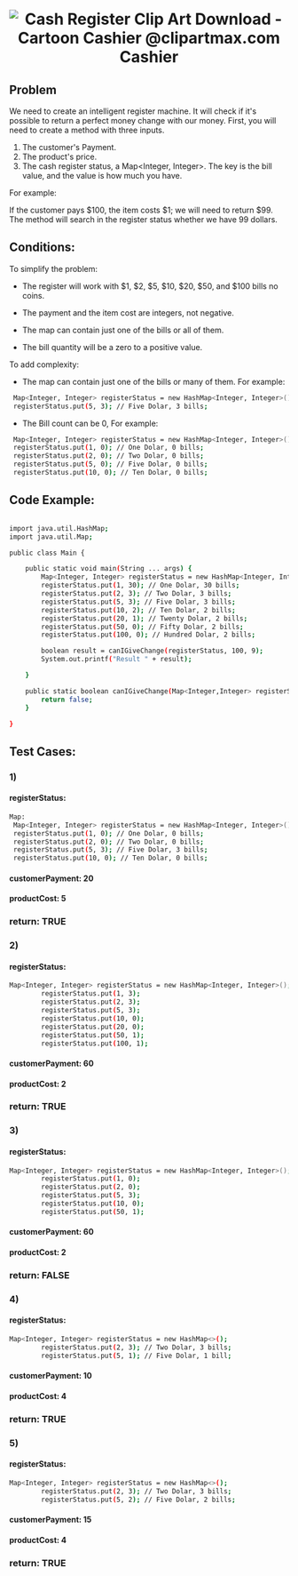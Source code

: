 
<h1 align="center">

  <br>
  <a><img src="https://www.clipartmax.com/png/small/40-409373_cash-register-clip-art-download-cartoon-cashier.png" alt="Cash Register Clip Art Download - Cartoon Cashier @clipartmax.com">
</a>
  <br>
  Cashier
  <br>
</h1>


## Problem
We need to create an intelligent register machine. It will check if it's possible to return a perfect money change with our money. First, you will need to create a method with three inputs.

1) The customer's Payment.
2) The product's price.
2) The cash register status, a Map<Integer, Integer>. The key is the bill value, and the value is how much you have.

For example:

If the customer pays $100, the item costs $1; we will need to return $99. The method will search in the register status whether we have 99 dollars.

## Conditions:
To simplify the problem:
* The register will work with $1, $2, $5, $10, $20, $50, and $100 bills no coins.

* The payment and the item cost are integers, not negative.

* The map can contain just one of the bills or all of them.

* The bill quantity will be a zero to a positive value.

To add complexity:

* The map can contain just one of the bills or many of them. For example:
```bash
 Map<Integer, Integer> registerStatus = new HashMap<Integer, Integer>();
 registerStatus.put(5, 3); // Five Dolar, 3 bills;
 ``` 

* The Bill count can be 0, For example:
```bash
 Map<Integer, Integer> registerStatus = new HashMap<Integer, Integer>();
 registerStatus.put(1, 0); // One Dolar, 0 bills;
 registerStatus.put(2, 0); // Two Dolar, 0 bills;
 registerStatus.put(5, 0); // Five Dolar, 0 bills;
 registerStatus.put(10, 0); // Ten Dolar, 0 bills;
```      

## Code Example:
```bash

import java.util.HashMap;
import java.util.Map;

public class Main {

    public static void main(String ... args) {
        Map<Integer, Integer> registerStatus = new HashMap<Integer, Integer>();
        registerStatus.put(1, 30); // One Dolar, 30 bills;
        registerStatus.put(2, 3); // Two Dolar, 3 bills;
        registerStatus.put(5, 3); // Five Dolar, 3 bills;
        registerStatus.put(10, 2); // Ten Dolar, 2 bills;
        registerStatus.put(20, 1); // Twenty Dolar, 2 bills;
        registerStatus.put(50, 0); // Fifty Dolar, 2 bills;
        registerStatus.put(100, 0); // Hundred Dolar, 2 bills;

        boolean result = canIGiveChange(registerStatus, 100, 9);
        System.out.printf("Result " + result);

    }

    public static boolean canIGiveChange(Map<Integer,Integer> registerStatus, Integer customerPayment, Integer productCost) {
        return false;
    }

}

```

## Test Cases:
### 1)
#### registerStatus:
```bash
Map: 
 Map<Integer, Integer> registerStatus = new HashMap<Integer, Integer>();
 registerStatus.put(1, 0); // One Dolar, 0 bills;
 registerStatus.put(2, 0); // Two Dolar, 0 bills;
 registerStatus.put(5, 3); // Five Dolar, 3 bills;
 registerStatus.put(10, 0); // Ten Dolar, 0 bills;
 ``` 
#### customerPayment: 20
#### productCost: 5

### return: TRUE

### 2)
#### registerStatus:
```bash
Map<Integer, Integer> registerStatus = new HashMap<Integer, Integer>();
        registerStatus.put(1, 3); 
        registerStatus.put(2, 3);
        registerStatus.put(5, 3);
        registerStatus.put(10, 0);
        registerStatus.put(20, 0);
        registerStatus.put(50, 1);
        registerStatus.put(100, 1); 
 ``` 
#### customerPayment: 60
#### productCost: 2

### return: TRUE

### 3)
#### registerStatus:
```bash
Map<Integer, Integer> registerStatus = new HashMap<Integer, Integer>();
        registerStatus.put(1, 0); 
        registerStatus.put(2, 0);
        registerStatus.put(5, 3);
        registerStatus.put(10, 0);
        registerStatus.put(50, 1);
 ``` 
#### customerPayment: 60
#### productCost: 2

### return: FALSE

### 4)
#### registerStatus:
```bash
Map<Integer, Integer> registerStatus = new HashMap<>();
        registerStatus.put(2, 3); // Two Dolar, 3 bills;
        registerStatus.put(5, 1); // Five Dolar, 1 bill;
 ``` 
#### customerPayment: 10
#### productCost: 4

### return: TRUE

### 5)
#### registerStatus:
```bash
Map<Integer, Integer> registerStatus = new HashMap<>();
        registerStatus.put(2, 3); // Two Dolar, 3 bills;
        registerStatus.put(5, 2); // Five Dolar, 2 bills;
 ``` 
#### customerPayment: 15
#### productCost: 4

### return: TRUE 
